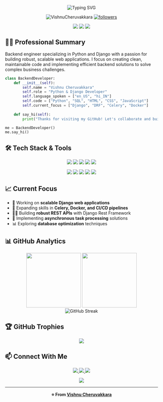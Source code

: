 <div align="center">
  <img src="https://readme-typing-svg.herokuapp.com?font=Fira+Code&weight=600&size=30&pause=1000&color=3383FF&center=true&vCenter=true&random=false&width=600&height=70&lines=Vishnu+Cheruvakkara;Python+%26+Django+Developer;Backend+Engineer" alt="Typing SVG" />
</div>

<p align="center">
  <img src="https://komarev.com/ghpvc/?username=VishnuCheruvakkara&label=Profile%20views&color=0e75b6&style=flat" alt="VishnuCheruvakkara" />
  <a href="https://github.com/VishnuCheruvakkara?tab=followers">
    <img src="https://img.shields.io/github/followers/VishnuCheruvakkara?logo=github&style=flat" alt="followers" />
  </a>
</p>

<div align="center">
  <img src="https://img.shields.io/badge/Focus-Backend%20Development-brightgreen" />
  <img src="https://img.shields.io/badge/Languages-Python%20|%20SQL-blue" />
  <img src="https://img.shields.io/badge/Frameworks-Django%20|%20DRF-orange" />
</div>

## 👨‍💻 Professional Summary

Backend engineer specializing in Python and Django with a passion for building robust, scalable web applications. I focus on creating clean, maintainable code and implementing efficient backend solutions to solve complex business challenges.

```python
class BackendDeveloper:
    def __init__(self):
        self.name = "Vishnu Cheruvakkara"
        self.role = "Python & Django Developer"
        self.language_spoken = ["en_US", "hi_IN"]
        self.code = ["Python", "SQL", "HTML", "CSS", "JavaScript"]
        self.current_focus = ["Django", "DRF", "Celery", "Docker"]
        
    def say_hi(self):
        print("Thanks for visiting my GitHub! Let's collaborate and build something amazing together.")

me = BackendDeveloper()
me.say_hi()
```

## 🛠️ Tech Stack & Tools

<p align="center">
  <img src="https://img.shields.io/badge/Python-3776AB?style=for-the-badge&logo=python&logoColor=white"/>
  <img src="https://img.shields.io/badge/Django-092E20?style=for-the-badge&logo=django&logoColor=white"/>
  <img src="https://img.shields.io/badge/DRF-red?style=for-the-badge&logo=django&logoColor=white"/>
  <img src="https://img.shields.io/badge/PostgreSQL-4169E1?style=for-the-badge&logo=postgresql&logoColor=white"/>
  <img src="https://img.shields.io/badge/Docker-2496ED?style=for-the-badge&logo=docker&logoColor=white"/>
</p>

<p align="center">
  <img src="https://img.shields.io/badge/Git-F05032?style=for-the-badge&logo=git&logoColor=white"/>
  <img src="https://img.shields.io/badge/Celery-37814A?style=for-the-badge&logo=celery&logoColor=white"/>
  <img src="https://img.shields.io/badge/Redis-DC382D?style=for-the-badge&logo=redis&logoColor=white"/>
  <img src="https://img.shields.io/badge/Linux-FCC624?style=for-the-badge&logo=linux&logoColor=black"/>
  <img src="https://img.shields.io/badge/AWS-232F3E?style=for-the-badge&logo=amazon-aws&logoColor=white"/>
</p>

## 📈 Current Focus

- 🔭 Working on **scalable Django web applications**
- 🌱 Expanding skills in **Celery, Docker, and CI/CD pipelines**
- 👨‍💻 Building **robust REST APIs** with Django Rest Framework
- 🚀 Implementing **asynchronous task processing** solutions
- 📊 Exploring **database optimization** techniques

## 📊 GitHub Analytics

<div align="center">
  <img height="180em" src="https://github-readme-stats.vercel.app/api?username=VishnuCheruvakkara&show_icons=true&theme=tokyonight&include_all_commits=true&count_private=true" />
  <img height="180em" src="https://github-readme-stats.vercel.app/api/top-langs/?username=VishnuCheruvakkara&layout=compact&langs_count=8&theme=tokyonight" />
</div>

<div align="center">
  <img src="https://github-readme-streak-stats.herokuapp.com/?user=VishnuCheruvakkara&theme=tokyonight" alt="GitHub Streak" />
</div>

## 🏆 GitHub Trophies

<div align="center">
  <img src="https://github-profile-trophy.vercel.app/?username=VishnuCheruvakkara&theme=nord&no-frame=true&margin-w=15" />
</div>

## 📫 Connect With Me

<p align="center">
  <a href="mailto:your.email@example.com">
    <img src="https://img.shields.io/badge/Email-D14836?style=for-the-badge&logo=gmail&logoColor=white" />
  </a>
  <a href="https://www.linkedin.com/in/yourprofile">
    <img src="https://img.shields.io/badge/LinkedIn-0077B5?style=for-the-badge&logo=linkedin&logoColor=white" />
  </a>
  <a href="https://twitter.com/yourusername">
    <img src="https://img.shields.io/badge/Twitter-1DA1F2?style=for-the-badge&logo=twitter&logoColor=white" />
  </a>
</p>

<div align="center">
  <img src="https://quotes-github-readme.vercel.app/api?type=horizontal&theme=tokyonight" />
</div>

---

<div align="center">
  <b>⭐️ From <a href="https://github.com/VishnuCheruvakkara">Vishnu Cheruvakkara</a></b>
</div>

